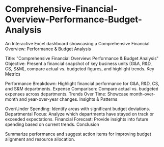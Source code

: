 # Comprehensive-Financial-Overview-Performance-Budget-Analysis
An Interactive Excel dashboard showcasing a Comprehensive Financial Overview: Performance &amp; Budget Analysis


Title: "Comprehensive Financial Overview: Performance & Budget Analysis"
Objective: Present a financial snapshot of key business units (G&A, R&D, CS, S&M), compare actual vs. budgeted figures, and highlight trends.
Key Metrics

Performance Breakdown: Highlight financial performance for G&A, R&D, CS, and S&M departments.
Expense Comparison: Compare actual vs. budgeted expenses across departments.
Trends Over Time: Showcase month-over-month and year-over-year changes.
Insights & Patterns

Over/Under Spending: Identify areas with significant budget deviations.
Departmental Focus: Analyze which departments have stayed on track or exceeded expectations.
Financial Forecast: Provide insights into future spending based on current trends.
Conclusion

Summarize performance and suggest action items for improving budget alignment and resource allocation.
